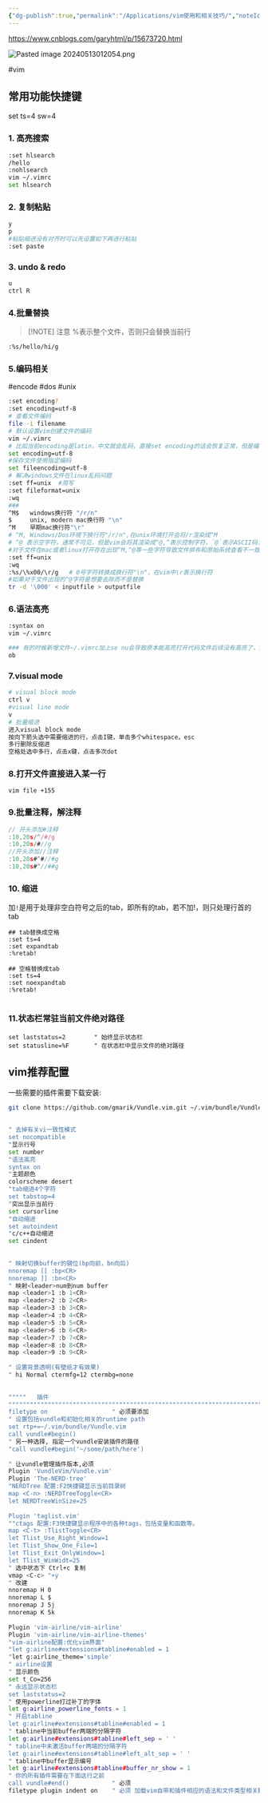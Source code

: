 ```yaml
---
{"dg-publish":true,"permalink":"/Applications/vim使用和相关技巧/","noteIcon":"3"}
---
```


https://www.cnblogs.com/garyhtml/p/15673720.html

![Pasted image 20240513012054.png](/img/user/Applications/attachments/Pasted%20image%2020240513012054.png)

#vim
## 常用功能快捷键
set ts=4 sw=4
### 1. 高亮搜索

```bash
:set hlsearch
/hello
:nohlsearch
vim ~/.vimrc
set hlsearch

```

### 2.  复制粘贴

```bash
y
p
#粘贴缩进没有对齐时可以先设置如下再进行粘贴
:set paste

```

### 3. undo & redo

```bash
u
ctrl R
```
### 4.批量替换

> [!NOTE] 注意
> %表示整个文件，否则只会替换当前行


```bash
:%s/hello/hi/g
```

### 5.编码相关
#encode #dos #unix


```bash
:set encoding?
:set encoding=utf-8
# 查看文件编码
file -i filename
# 默认设置vim创建文件的编码
vim ~/.vimrc
# 比如当前encoding是latin，中文就会乱码，直接set encoding的话会恢复正常，但是编码不会保存，下次打开还是乱码
set encoding=utf-8
#保存文件使用指定编码
set fileencoding=utf-8
# 解决windows文件在linux乱码问题
:set ff=unix  #简写
:set fileformat=unix
:wq
###
^M$   windows换行符 "/r/n"
$     unix, modern mac换行符 "\n"
^M    早期mac换行符"\r"
# ^M, Windows/Dos环境下换行符"/r/n",在unix环境打开会将/r渲染成^M
# ^@ 表示空字符，通常不可见，但是vim会将其渲染成^@,^表示控制字符，`@`表示ASCII码为0的字符
#对于文件在mac或者linux打开存在出现^M,^@等一些字符导致文件排布和原始系统查看不一致，一般可以通过以下手段还原：
:set ff=unix
:wq
:%s/\%x00/\r/g   # 0号字符转换成换行符"\n"，在vim中\r表示换行符
#如果对于文件出现的^@字符是想要去除而不是替换
tr -d '\000' < inputfile > outputfile
```


### 6.语法高亮
```bash
:syntax on
vim ~/.vimrc

### 有的时候新增文件~/.vimrc加上se nu会导致原本能高亮打开代码文件后续没有高亮了，原因可能是vim读取文件顺序变了，需要在vimrc上加上以下两行
ob

```
### 7.visual mode
```bash
# visual block mode
ctrl v
#visual line mode
v
# 批量缩进
进入visual block mode
按向下箭头选中需要缩进的行，点击I键，单击多个whitespace，esc
多行删除反缩进
空格处选中多行，点击x键，点击多次dot
```

### 8.打开文件直接进入某一行
```
vim file +155
```
### 9.批量注释，解注释
```javascript
// 开头添加#注释
:10,20s/^/#/g
:10,20s/#//g
//开头添加//注释
:10,20s#^#//#g
:10,20s#^//##g
```
### 10. 缩进

加`!`是用于处理非空白符号之后的tab，即所有的tab，若不加!，则只处理行首的tab
```vim
## tab替换成空格
:set ts=4
:set expandtab
:%retab!

## 空格替换成tab
:set ts=4
:set noexpandtab
:%retab!


```

### 11.状态栏常驻当前文件绝对路径
```vim
set laststatus=2        " 始终显示状态栏
set statusline=%F       " 在状态栏中显示文件的绝对路径

```


## vim推荐配置
一些需要的插件需要下载安装:
```bash
git clone https://github.com/gmarik/Vundle.vim.git ~/.vim/bundle/Vundle.vim
```

```bash
 
" 去掉有关vi一致性模式
set nocompatible
"显示行号
set number
"语法高亮
syntax on
"主题颜色
colorscheme desert
"tab缩进4个字符
set tabstop=4
"突出显示当前行
set cursorline
"自动缩进
set autoindent
"c/c++自动缩进
set cindent
 
 
" 映射切换buffer的键位(bp向前，bn向后)
nnoremap [[ :bp<CR>
nnoremap ]] :bn<CR>
" 映射<leader>num到num buffer
map <leader>1 :b 1<CR>
map <leader>2 :b 2<CR>
map <leader>3 :b 3<CR>
map <leader>4 :b 4<CR>
map <leader>5 :b 5<CR>
map <leader>6 :b 6<CR>
map <leader>7 :b 7<CR>
map <leader>8 :b 8<CR>
map <leader>9 :b 9<CR>
 
" 设置背景透明(有壁纸才有效果)
" hi Normal ctermfg=12 ctermbg=none
 
 
"""""   插件
""""""""""""""""""""""""""""""""""""""""""""""""""""""""""""""""""""""""""""""""""""""""""""""""
filetype on                  " 必须要添加
" 设置包括vundle和初始化相关的runtime path
set rtp+=~/.vim/bundle/Vundle.vim
call vundle#begin()
" 另一种选择, 指定一个vundle安装插件的路径
"call vundle#begin('~/some/path/here')
 
" 让vundle管理插件版本,必须
Plugin 'VundleVim/Vundle.vim'
Plugin 'The-NERD-tree'
"NERDTree 配置:F2快捷键显示当前目录树
map <C-n> :NERDTreeToggle<CR>
let NERDTreeWinSize=25
 
Plugin 'taglist.vim'
""ctags 配置:F3快捷键显示程序中的各种tags，包括变量和函数等。
map <C-t> :TlistToggle<CR>
let Tlist_Use_Right_Window=1
let Tlist_Show_One_File=1
let Tlist_Exit_OnlyWindow=1
let Tlist_WinWidt=25
" 选中状态下 Ctrl+c 复制
vmap <C-c> "+y
" 改建
nnoremap H 0
nnoremap L $
nnoremap J 5j
nnoremap K 5k
 
Plugin 'vim-airline/vim-airline'
Plugin 'vim-airline/vim-airline-themes'
"vim-airline配置:优化vim界面"
"let g:airline#extensions#tabline#enabled = 1
"let g:airline_theme='simple'
" airline设置
" 显示颜色
set t_Co=256
" 永远显示状态栏
set laststatus=2
" 使用powerline打过补丁的字体
let g:airline_powerline_fonts = 1
" 开启tabline
let g:airline#extensions#tabline#enabled = 1
" tabline中当前buffer两端的分隔字符
let g:airline#extensions#tabline#left_sep = ' '
" tabline中未激活buffer两端的分隔字符
let g:airline#extensions#tabline#left_alt_sep = ' '
" tabline中buffer显示编号
let g:airline#extensions#tabline#buffer_nr_show = 1
" 你的所有插件需要在下面这行之前
call vundle#end()            " 必须
filetype plugin indent on    " 必须 加载vim自带和插件相应的语法和文件类型相关脚本

```
